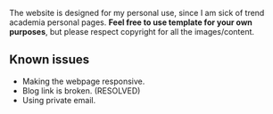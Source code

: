 The website is designed for my personal use, since I am sick of trend academia personal pages. **Feel free to use template for your own purposes**, but please respect copyright for all the images/content.

## Known issues
- Making the webpage responsive.
- Blog link is broken. (RESOLVED)
- Using private email.